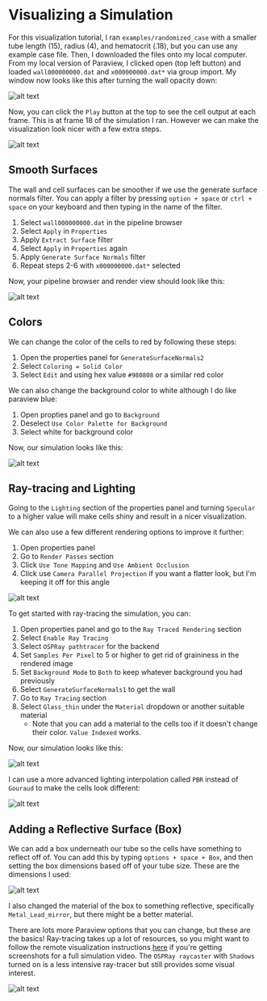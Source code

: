# Visualizing a Simulation

For this visualization tutorial, I ran `examples/randomized_case` with a smaller tube length (15), radius (4), and hematocrit (.18), but you can use any example case file. Then, I downloaded the files onto my local computer. From my local version of Paraview, I clicked open (top left button) and loaded `wall000000000.dat` and `x000000000.dat*` via group import. My window now looks like this after turning the wall opacity down:

![alt text](image-6.png)

Now, you can click the `Play` button at the top to see the cell output at each frame. This is at frame 18 of the simulation I ran. However we can make the visualization look nicer with a few extra steps.

![alt text](image-7.png)

## Smooth Surfaces

The wall and cell surfaces can be smoother if we use the generate surface normals filter. You can apply a filter by pressing `option + space` or `ctrl + space` on your keyboard and then typing in the name of the filter.

1. Select `wall000000000.dat` in the pipeline browser
2. Select `Apply` in `Properties`
3. Apply `Extract Surface` filter
4. Select `Apply` in `Properties` again
5. Apply `Generate Surface Normals` filter
6. Repeat steps 2-6 with `x000000000.dat*` selected

Now, your pipeline browser and render view should look like this:

![alt text](image-8.png)

## Colors

We can change the color of the cells to red by following these steps:

1. Open the properties panel for `GenerateSurfaceNormals2`
2. Select `Coloring = Solid Color`
3. Select `Edit` and using hex value `#980808` or a similar red color

We can also change the background color to white although I do like paraview blue:

1. Open propties panel and go to `Background`
2. Deselect `Use Color Palette for Background`
3. Select white for background color

Now, our simulation looks like this:

![alt text](image-9.png)

## Ray-tracing and Lighting

Going to the `Lighting` section of the properties panel and turning `Specular` to a higher value will make cells shiny and result in a nicer visualization.

We can also use a few different rendering options to improve it further:

1. Open properties panel
2. Go to `Render Passes` section
3. Click `Use Tone Mapping` and `Use Ambient Occlusion`
4. Click use `Camera Parallel Projection` if you want a flatter look, but I'm keeping it off for this angle

![alt text](image-11.png)

To get started with ray-tracing the simulation, you can:

1. Open properties panel and go to the `Ray Traced Rendering` section
2. Select `Enable Ray Tracing`
3. Select `OSPRay pathtracer` for the backend
4. Set `Samples Per Pixel` to 5 or higher to get rid of graininess in the rendered image
5. Set `Background Mode` to `Both` to keep whatever background you had previously
6. Select `GenerateSurfaceNormals1` to get the wall
7. Go to `Ray Tracing` section
8. Select `Glass_thin` under the `Material` dropdown or another suitable material
    * Note that you can add a material to the cells too if it doesn't change their color. `Value Indexed` works.

Now, our simulation looks like this:

![alt text](image-12.png)

I can use a more advanced lighting interpolation called `PBR` instead of `Gouraud` to make the cells look different:

![alt text](image-13.png)

## Adding a Reflective Surface (Box)

We can add a box underneath our tube so the cells have something to reflect off of. You can add this by typing `options + space + Box`, and then setting the box dimensions based off of your tube size. These are the dimensions I used:

![alt text](image-14.png)

I also changed the material of the box to something reflective, specifically `Metal_Lead_mirror`, but there might be a better material. 

There are lots more Paraview options that you can change, but these are the basics! Ray-tracing takes up a lot of resources, so you might want to follow the remote visualization instructions [here](https://github.com/comp-physics/Scientific-Visualization?tab=readme-ov-file) if you're getting screenshots for a full simulation video. The `OSPRay raycaster` with `Shadows` turned on is a less intensive ray-tracer but still provides some visual interest.

![alt text](image-15.png)
